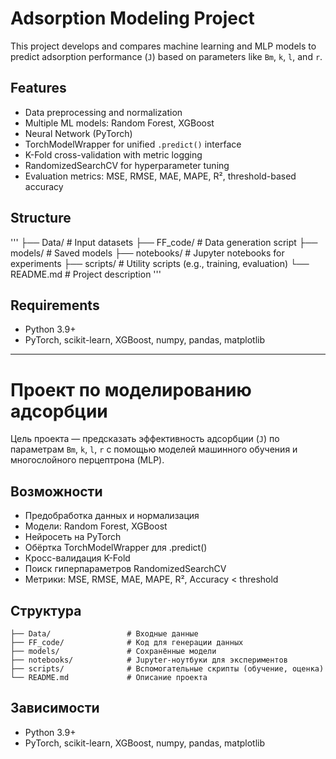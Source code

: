 # Adsorption Modeling Project

This project develops and compares machine learning and MLP models to predict adsorption performance (`J`) based on parameters like `Bm`, `k`, `l`, and `r`.

## Features

* Data preprocessing and normalization
* Multiple ML models: Random Forest, XGBoost
* Neural Network (PyTorch)
* TorchModelWrapper for unified `.predict()` interface
* K-Fold cross-validation with metric logging
* RandomizedSearchCV for hyperparameter tuning
* Evaluation metrics: MSE, RMSE, MAE, MAPE, R², threshold-based accuracy

## Structure

'''
├── Data/                 # Input datasets
├── FF_code/              # Data generation script
├── models/               # Saved models
├── notebooks/            # Jupyter notebooks for experiments
├── scripts/              # Utility scripts (e.g., training, evaluation)
└── README.md             # Project description
'''

## Requirements

* Python 3.9+
* PyTorch, scikit-learn, XGBoost, numpy, pandas, matplotlib

---

# Проект по моделированию адсорбции

Цель проекта — предсказать эффективность адсорбции (`J`) по параметрам `Bm`, `k`, `l`, `r` с помощью моделей машинного обучения и многослойного перцептрона (MLP).

## Возможности

* Предобработка данных и нормализация
* Модели: Random Forest, XGBoost
* Нейросеть на PyTorch
* Обёртка TorchModelWrapper для .predict()
* Кросс-валидация K-Fold
* Поиск гиперпараметров RandomizedSearchCV
* Метрики: MSE, RMSE, MAE, MAPE, R², Accuracy < threshold

## Структура

```
├── Data/                 # Входные данные
├── FF_code/              # Код для генерации данных
├── models/               # Сохранённые модели
├── notebooks/            # Jupyter-ноутбуки для экспериментов
├── scripts/              # Вспомогательные скрипты (обучение, оценка)
└── README.md             # Описание проекта
```

## Зависимости

* Python 3.9+
* PyTorch, scikit-learn, XGBoost, numpy, pandas, matplotlib
